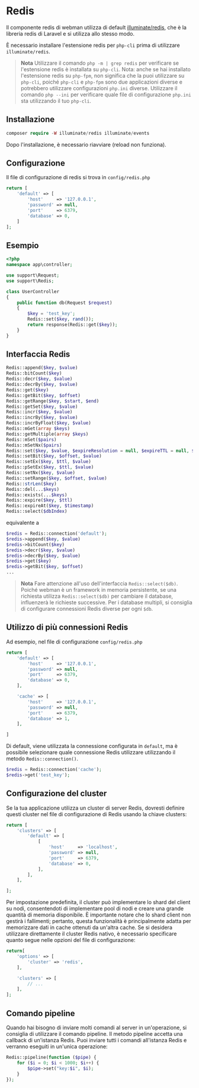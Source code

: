 # Redis

Il componente redis di webman utilizza di default [illuminate/redis](https://github.com/illuminate/redis), che è la libreria redis di Laravel e si utilizza allo stesso modo.

È necessario installare l'estensione redis per `php-cli` prima di utilizzare `illuminate/redis`.

> **Nota**
> Utilizzare il comando `php -m | grep redis` per verificare se l'estensione redis è installata su `php-cli`. Nota: anche se hai installato l'estensione redis su `php-fpm`, non significa che la puoi utilizzare su `php-cli`, poiché `php-cli` e `php-fpm` sono due applicazioni diverse e potrebbero utilizzare configurazioni `php.ini` diverse. Utilizzare il comando `php --ini` per verificare quale file di configurazione `php.ini` sta utilizzando il tuo `php-cli`.

## Installazione

```php
composer require -W illuminate/redis illuminate/events
```

Dopo l'installazione, è necessario riavviare (reload non funziona).

## Configurazione
Il file di configurazione di redis si trova in `config/redis.php`
```php
return [
    'default' => [
        'host'     => '127.0.0.1',
        'password' => null,
        'port'     => 6379,
        'database' => 0,
    ]
];
```

## Esempio
```php
<?php
namespace app\controller;

use support\Request;
use support\Redis;

class UserController
{
    public function db(Request $request)
    {
        $key = 'test_key';
        Redis::set($key, rand());
        return response(Redis::get($key));
    }
}
```

## Interfaccia Redis
```php
Redis::append($key, $value)
Redis::bitCount($key)
Redis::decr($key, $value)
Redis::decrBy($key, $value)
Redis::get($key)
Redis::getBit($key, $offset)
Redis::getRange($key, $start, $end)
Redis::getSet($key, $value)
Redis::incr($key, $value)
Redis::incrBy($key, $value)
Redis::incrByFloat($key, $value)
Redis::mGet(array $keys)
Redis::getMultiple(array $keys)
Redis::mSet($pairs)
Redis::mSetNx($pairs)
Redis::set($key, $value, $expireResolution = null, $expireTTL = null, $flag = null)
Redis::setBit($key, $offset, $value)
Redis::setEx($key, $ttl, $value)
Redis::pSetEx($key, $ttl, $value)
Redis::setNx($key, $value)
Redis::setRange($key, $offset, $value)
Redis::strLen($key)
Redis::del(...$keys)
Redis::exists(...$keys)
Redis::expire($key, $ttl)
Redis::expireAt($key, $timestamp)
Redis::select($dbIndex)
```
equivalente a
```php
$redis = Redis::connection('default');
$redis->append($key, $value)
$redis->bitCount($key)
$redis->decr($key, $value)
$redis->decrBy($key, $value)
$redis->get($key)
$redis->getBit($key, $offset)
...
```

> **Nota**
> Fare attenzione all'uso dell'interfaccia `Redis::select($db)`. Poiché webman è un framework in memoria persistente, se una richiesta utilizza `Redis::select($db)` per cambiare il database, influenzerà le richieste successive. Per i database multipli, si consiglia di configurare connessioni Redis diverse per ogni `$db`.

## Utilizzo di più connessioni Redis
Ad esempio, nel file di configurazione `config/redis.php`
```php
return [
    'default' => [
        'host'     => '127.0.0.1',
        'password' => null,
        'port'     => 6379,
        'database' => 0,
    ],

    'cache' => [
        'host'     => '127.0.0.1',
        'password' => null,
        'port'     => 6379,
        'database' => 1,
    ],

]
```
Di default, viene utilizzata la connessione configurata in `default`, ma è possibile selezionare quale connessione Redis utilizzare utilizzando il metodo `Redis::connection()`.
```php
$redis = Redis::connection('cache');
$redis->get('test_key');
```

## Configurazione del cluster
Se la tua applicazione utilizza un cluster di server Redis, dovresti definire questi cluster nel file di configurazione di Redis usando la chiave clusters:
```php
return [
    'clusters' => [
        'default' => [
            [
                'host'     => 'localhost',
                'password' => null,
                'port'     => 6379,
                'database' => 0,
            ],
        ],
    ],

];
```

Per impostazione predefinita, il cluster può implementare lo shard del client su nodi, consentendoti di implementare pool di nodi e creare una grande quantità di memoria disponibile. È importante notare che lo shard client non gestirà i fallimenti; pertanto, questa funzionalità è principalmente adatta per memorizzare dati in cache ottenuti da un'altra cache. Se si desidera utilizzare direttamente il cluster Redis nativo, è necessario specificare quanto segue nelle opzioni del file di configurazione:

```php
return[
    'options' => [
        'cluster' => 'redis',
    ],

    'clusters' => [
        // ...
    ],
];
```

## Comando pipeline
Quando hai bisogno di inviare molti comandi al server in un'operazione, si consiglia di utilizzare il comando pipeline. Il metodo pipeline accetta una callback di un'istanza Redis. Puoi inviare tutti i comandi all'istanza Redis e verranno eseguiti in un'unica operazione:
```php
Redis::pipeline(function ($pipe) {
    for ($i = 0; $i < 1000; $i++) {
        $pipe->set("key:$i", $i);
    }
});
```
